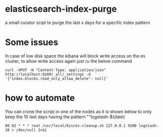 # elasticsearch-index-purge
a small curator scipt to purge the last x days for a specific index pattern

# Some issues
In case of low disk space the kibana will block write access on the es cluster, to allow write access again just ru the below command
```
curl -XPUT -H "Content-Type: application/json" http://localhost:9200/_all/_settings -d '{"index.blocks.read_only_allow_delete": null}'
```

# how to automate
You can crone the script in one of the nodes as it is shown below to only keep the 10 last days having the pattern ""logstash-${date}
```
00 02 * * * root /usr/local/bin/es-cleanup.sh 127.0.0.1 9200 logstash- 10 > /dev/null 2>&1
```

